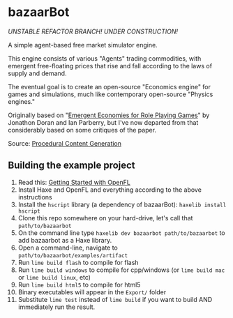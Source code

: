 bazaarBot
=========

*UNSTABLE REFACTOR BRANCH! UNDER CONSTRUCTION!*

A simple agent-based free market simulator engine.

This engine consists of various "Agents" trading commodities, with emergent free-floating prices that rise and fall according to the laws of supply and demand.

The eventual goal is to create an open-source "Economics engine" for games and simulations, much like contemporary open-source "Physics engines."

Originally based on "[Emergent Economies for Role Playing Games](http://larc.unt.edu/techreports/LARC-2010-03.pdf)" by Jonathon Doran and Ian Parberry, but I've now departed from that considerably based on some critiques of the paper.

Source: [Procedural Content Generation](http://larc.unt.edu/ian/research/content/)

Building the example project
---------------------------

1. Read this: [Getting Started with OpenFL](http://www.openfl.org/documentation/setup/)
2. Install Haxe and OpenFL and everything according to the above instructions
3. Install the `hscript` library (a dependency of bazaarBot): `haxelib install hscript`
4. Clone this repo somewhere on your hard-drive, let's call that `path/to/bazaarbot`
5. On the command line type `haxelib dev bazaarbot path/to/bazaarbot` to add bazaarbot as a Haxe library.
6. Open a command-line, navigate to `path/to/bazaarbot/examples/artifact`
7. Run `lime build flash` to compile for flash
8. Run `lime build windows` to compile for cpp/windows (or `lime build mac` or `lime build linux`, etc)
9. Run `lime build html5` to compile for html5
10. Binary executables will appear in the `Export/` folder
11. Substitute `lime test` instead of `lime build` if you want to build AND immediately run the result.

